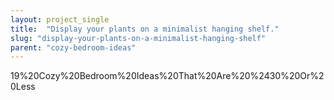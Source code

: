 ```yaml
---
layout: project_single
title:  "Display your plants on a minimalist hanging shelf."
slug: "display-your-plants-on-a-minimalist-hanging-shelf"
parent: "cozy-bedroom-ideas"
---
```

19%20Cozy%20Bedroom%20Ideas%20That%20Are%20%2430%20Or%20Less